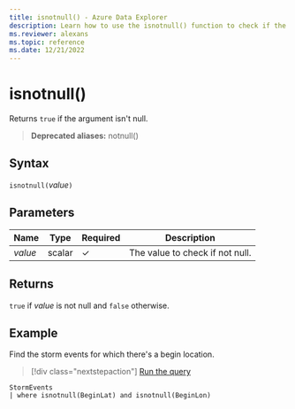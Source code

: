 ```yaml
---
title: isnotnull() - Azure Data Explorer
description: Learn how to use the isnotnull() function to check if the argument isn't null.
ms.reviewer: alexans
ms.topic: reference
ms.date: 12/21/2022
---
```

# isnotnull()

Returns `true` if the argument isn't null.

> **Deprecated aliases:** notnull()

## Syntax

`isnotnull(`*value*`)`

## Parameters

| Name | Type | Required | Description |
| -- | -- | -- | -- |
|*value*|scalar|&check;| The value to check if not null.|

## Returns

`true` if *value* is not null and `false` otherwise.

## Example

Find the storm events for which there's a begin location.

> [!div class="nextstepaction"]
> <a href="https://dataexplorer.azure.com/clusters/help/databases/Samples?query=H4sIAAAAAAAAAwsuyS/KdS1LzSsp5uWqUSjPSC1KVcgszssvySvNydFwSk3PzPNJLNFUSMxLwRDPz9MEAOSBMshAAAAA" target="_blank">Run the query</a>

```kusto
StormEvents
| where isnotnull(BeginLat) and isnotnull(BeginLon)
```
